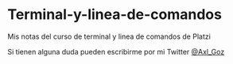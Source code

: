 # Terminal-y-linea-de-comandos
Mis notas del curso de terminal y linea de comandos de Platzi

Si tienen alguna duda pueden escribirme por mi Twitter <a href="https://twitter.com/Axl_Goz">@Axl_Goz</a>
